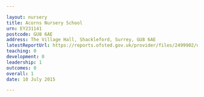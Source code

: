 ```yaml
---

layout: nursery
title: Acorns Nursery School
urn: EY231141
postcode: GU8 6AE
address: The Village Hall, Shackleford, Surrey, GU8 6AE
latestReportUrl: https://reports.ofsted.gov.uk/provider/files/2499902/urn/EY231141.pdf
teaching: 0
development: 0
leadership: 1
outcomes: 0
overall: 1
date: 10 July 2015

---
```

